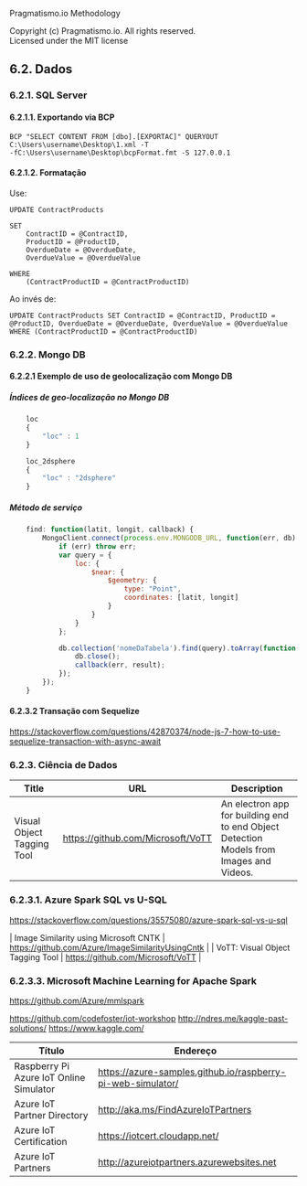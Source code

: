 Pragmatismo.io Methodology

Copyright (c) Pragmatismo.io. All rights reserved.                          
Licensed under the MIT license                                              

6.2. Dados
----------

### 6.2.1. SQL Server

#### 6.2.1.1. Exportando via BCP

~~~~~~~~~~~~~~~~~~~~~~~~~~~~~~~~~~~~~~~~~~~~~~~~~~~~~~~~~~~~~~~~~~~~~~~~~~~~~~~~
BCP "SELECT CONTENT FROM [dbo].[EXPORTAC]" QUERYOUT
C:\Users\username\Desktop\1.xml -T
-fC:\Users\username\Desktop\bcpFormat.fmt -S 127.0.0.1
~~~~~~~~~~~~~~~~~~~~~~~~~~~~~~~~~~~~~~~~~~~~~~~~~~~~~~~~~~~~~~~~~~~~~~~~~~~~~~~~

#### 6.2.1.2. Formatação

Use:

~~~~~~~~~~~~~~~~~~~~~~~~~~~~~~~~~~~~~~~~~~~~~~~~~~~~~~~~~~~~~~~~~~~~~~~~~~~~~~~~
UPDATE ContractProducts

SET
    ContractID = @ContractID,
    ProductID = @ProductID,
    OverdueDate = @OverdueDate,
    OverdueValue = @OverdueValue

WHERE
    (ContractProductID = @ContractProductID)
~~~~~~~~~~~~~~~~~~~~~~~~~~~~~~~~~~~~~~~~~~~~~~~~~~~~~~~~~~~~~~~~~~~~~~~~~~~~~~~~

Ao invés de:

`UPDATE ContractProducts SET ContractID = @ContractID, ProductID = @ProductID,
OverdueDate = @OverdueDate, OverdueValue = @OverdueValue WHERE
(ContractProductID = @ContractProductID)`

### 6.2.2. Mongo DB

#### 6.2.2.1 Exemplo de uso de geolocalização com Mongo DB

##### Índices de geo-localização no Mongo DB

~~~~~~~~~~~~~~~~~~~~~~~~~~~~~~~~~~~~~~~~~~~~~~~~~~~~~~~~~~~~~~~~~~~~~ javascript
    loc
    {
        "loc" : 1
    }

    loc_2dsphere
    {
        "loc" : "2dsphere"
    }
~~~~~~~~~~~~~~~~~~~~~~~~~~~~~~~~~~~~~~~~~~~~~~~~~~~~~~~~~~~~~~~~~~~~~~~~~~~~~~~~

##### Método de serviço

~~~~~~~~~~~~~~~~~~~~~~~~~~~~~~~~~~~~~~~~~~~~~~~~~~~~~~~~~~~~~~~~~~~~~ javascript
    find: function(latit, longit, callback) {
        MongoClient.connect(process.env.MONGODB_URL, function(err, db) {
            if (err) throw err;
            var query = {
                loc: {
                    $near: {
                        $geometry: {
                            type: "Point",
                            coordinates: [latit, longit]
                        }
                    }
                }
            };

            db.collection('nomeDaTabela').find(query).toArray(function(err, result) {
                db.close();
                callback(err, result);
            });
        });
    }
~~~~~~~~~~~~~~~~~~~~~~~~~~~~~~~~~~~~~~~~~~~~~~~~~~~~~~~~~~~~~~~~~~~~~~~~~~~~~~~~

#### 6.2.3.2 Transação com Sequelize

https://stackoverflow.com/questions/42870374/node-js-7-how-to-use-sequelize-transaction-with-async-await


### 6.2.3. Ciência de Dados

| Title | URL | Description |
|-----|-----|------|
| Visual Object Tagging Tool | https://github.com/Microsoft/VoTT | An electron app for building end to end Object Detection Models from Images and Videos.


### 6.2.3.1. Azure Spark SQL vs U-SQL

https://stackoverflow.com/questions/35575080/azure-spark-sql-vs-u-sql

| Image Similarity using Microsoft CNTK | https://github.com/Azure/ImageSimilarityUsingCntk |
| VoTT: Visual Object Tagging Tool      | https://github.com/Microsoft/VoTT                 |

### 6.2.3.3. Microsoft Machine Learning for Apache Spark

https://github.com/Azure/mmlspark


https://github.com/codefoster/iot-workshop
http://ndres.me/kaggle-past-solutions/
https://www.kaggle.com/


| Título                                  | Endereço                                                    |
|-----------------------------------------|-------------------------------------------------------------|
| Raspberry Pi Azure IoT Online Simulator | https://azure-samples.github.io/raspberry-pi-web-simulator/ |
| Azure IoT Partner Directory             | http://aka.ms/FindAzureIoTPartners                          |
| Azure IoT Certification                 | https://iotcert.cloudapp.net/                               |
| Azure IoT Partners                      | http://azureiotpartners.azurewebsites.net                   |
